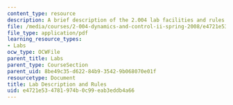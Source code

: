 ```yaml
---
content_type: resource
description: A brief description of the 2.004 lab facilities and rules.
file: /media/courses/2-004-dynamics-and-control-ii-spring-2008/e4721e534781974b0c99eab3eddb4a66_descript.pdf
file_type: application/pdf
learning_resource_types:
- Labs
ocw_type: OCWFile
parent_title: Labs
parent_type: CourseSection
parent_uid: 8be49c35-d622-84b9-3542-9b068070e01f
resourcetype: Document
title: Lab Description and Rules
uid: e4721e53-4781-974b-0c99-eab3eddb4a66
---
```

